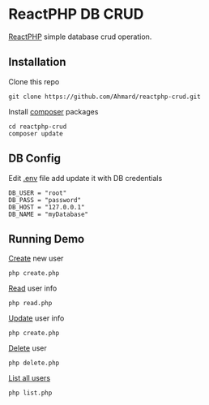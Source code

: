 # ReactPHP DB CRUD
[ReactPHP](https://reactphp.org) simple database crud operation.

## Installation
Clone this repo
```
git clone https://github.com/Ahmard/reactphp-crud.git
```

Install [composer](https://getcomposer.org) packages
```
cd reactphp-crud
composer update
```

## DB Config
Edit [.env](.env) file add update it with DB credentials
```dotenv
DB_USER = "root"
DB_PASS = "password"
DB_HOST = "127.0.0.1"
DB_NAME = "myDatabase"
```

## Running Demo

[Create](create.php) new user
```
php create.php
```

[Read](read.php) user info
```
php read.php
```

[Update](update.php) user info
```
php create.php
```

[Delete](delete.php) user
```
php delete.php
```

[List all users](list.php)
```
php list.php
```